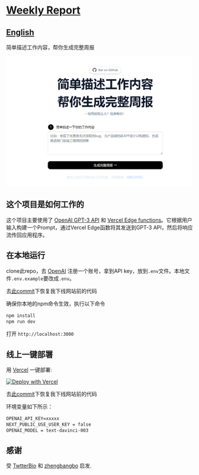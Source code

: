 # [Weekly Report](https://weeklyreport.avemaria.fun/)

## [English](README_EN.md)

简单描述工作内容，帮你生成完整周报

[![Weekly Report](./public/screenshot.jpg)](https://weeklyreport.avemaria.fun/zh)

## 这个项目是如何工作的
这个项目主要使用了 [OpenAI GPT-3 API](https://openai.com/api/) 和 [Vercel Edge functions](https://vercel.com/features/edge-functions)。它根据用户输入构建一个Prompt，通过Vercel Edge函数将其发送到GPT-3 API，然后将响应流传回应用程序。

## 在本地运行

clone此repo，去 [OpenAI](https://beta.openai.com/account/api-keys) 注册一个账号，拿到API key，放到`.env`文件。本地文件`.env.example`要改成`.env`。

去[此commit](https://github.com/guaguaguaxia/weekly_report/commit/e0ec0f20aa43061802968888b2613206d85d6a80)下恢复我下线网站前的代码

确保你本地的npm命令生效，执行以下命令
```bash
npm install
npm run dev
```
打开 `http://localhost:3000`

## 线上一键部署

用 [Vercel](https://vercel.com?utm_source=github&utm_medium=readme&utm_campaign=vercel-examples) 一键部署:

[![Deploy with Vercel](https://vercel.com/button)](https://vercel.com/new/clone?repository-url=https://vercel.com/new/clone?repository-url=https://github.com/guaguaguaxia/weekly_report&env=OPENAI_API_KEY,NEXT_PUBLIC_USE_USER_KEY,OPENAI_MODEL&project-name=weekly_report&repo-name=weekly_report)

去[此commit](https://github.com/guaguaguaxia/weekly_report/commit/e0ec0f20aa43061802968888b2613206d85d6a80)下恢复我下线网站前的代码

环境变量如下所示：
```
OPENAI_API_KEY=xxxxx
NEXT_PUBLIC_USE_USER_KEY = false  
OPENAI_MODEL = text-davinci-003
```

<!-- https://www.seotraininglondon.org/gpt3-business-email-generator/ -->

## 感谢

受 [TwtterBio](https://github.com/Nutlope/twitterbio) 和 [zhengbangbo](https://github.com/zhengbangbo/chat-simplifier) 启发.


